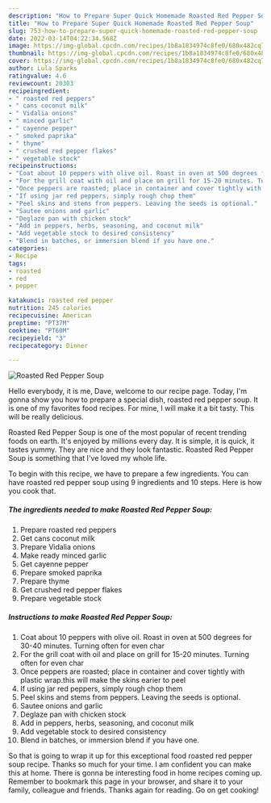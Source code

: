 ```yaml
---
description: "How to Prepare Super Quick Homemade Roasted Red Pepper Soup"
title: "How to Prepare Super Quick Homemade Roasted Red Pepper Soup"
slug: 753-how-to-prepare-super-quick-homemade-roasted-red-pepper-soup
date: 2022-03-14T04:22:34.568Z
image: https://img-global.cpcdn.com/recipes/1b8a1834974c8fe0/680x482cq70/roasted-red-pepper-soup-recipe-main-photo.jpg
thumbnail: https://img-global.cpcdn.com/recipes/1b8a1834974c8fe0/680x482cq70/roasted-red-pepper-soup-recipe-main-photo.jpg
cover: https://img-global.cpcdn.com/recipes/1b8a1834974c8fe0/680x482cq70/roasted-red-pepper-soup-recipe-main-photo.jpg
author: Lula Sparks
ratingvalue: 4.6
reviewcount: 20303
recipeingredient:
- " roasted red peppers"
- " cans coconut milk"
- " Vidalia onions"
- " minced garlic"
- " cayenne pepper"
- " smoked paprika"
- " thyme"
- " crushed red pepper flakes"
- " vegetable stock"
recipeinstructions:
- "Coat about 10 peppers with olive oil. Roast in oven at 500 degrees for 30-40 minutes. Turning often for even char"
- "For the grill coat with oil and place on grill for 15-20 minutes. Turning often for even char"
- "Once peppers are roasted; place in container and cover tightly with plastic wrap.this will make the skins earier to peel"
- "If using jar red peppers, simply rough chop them"
- "Peel skins and stems from peppers. Leaving the seeds is optional."
- "Sautee onions and garlic"
- "Deglaze pan with chicken stock"
- "Add in peppers, herbs, seasoning, and coconut milk"
- "Add vegetable stock to desired consistency"
- "Blend in batches, or immersion blend if you have one."
categories:
- Recipe
tags:
- roasted
- red
- pepper

katakunci: roasted red pepper 
nutrition: 245 calories
recipecuisine: American
preptime: "PT37M"
cooktime: "PT60M"
recipeyield: "3"
recipecategory: Dinner

---
```



![Roasted Red Pepper Soup](https://img-global.cpcdn.com/recipes/1b8a1834974c8fe0/680x482cq70/roasted-red-pepper-soup-recipe-main-photo.jpg)

Hello everybody, it is me, Dave, welcome to our recipe page. Today, I'm gonna show you how to prepare a special dish, roasted red pepper soup. It is one of my favorites food recipes. For mine, I will make it a bit tasty. This will be really delicious.

Roasted Red Pepper Soup is one of the most popular of recent trending foods on earth. It's enjoyed by millions every day. It is simple, it is quick, it tastes yummy. They are nice and they look fantastic. Roasted Red Pepper Soup is something that I've loved my whole life.




To begin with this recipe, we have to prepare a few ingredients. You can have roasted red pepper soup using 9 ingredients and 10 steps. Here is how you cook that.

<!--inarticleads1-->

##### The ingredients needed to make Roasted Red Pepper Soup:

1. Prepare  roasted red peppers
1. Get  cans coconut milk
1. Prepare  Vidalia onions
1. Make ready  minced garlic
1. Get  cayenne pepper
1. Prepare  smoked paprika
1. Prepare  thyme
1. Get  crushed red pepper flakes
1. Prepare  vegetable stock




<!--inarticleads2-->

##### Instructions to make Roasted Red Pepper Soup:

1. Coat about 10 peppers with olive oil. Roast in oven at 500 degrees for 30-40 minutes. Turning often for even char
1. For the grill coat with oil and place on grill for 15-20 minutes. Turning often for even char
1. Once peppers are roasted; place in container and cover tightly with plastic wrap.this will make the skins earier to peel
1. If using jar red peppers, simply rough chop them
1. Peel skins and stems from peppers. Leaving the seeds is optional.
1. Sautee onions and garlic
1. Deglaze pan with chicken stock
1. Add in peppers, herbs, seasoning, and coconut milk
1. Add vegetable stock to desired consistency
1. Blend in batches, or immersion blend if you have one.




So that is going to wrap it up for this exceptional food roasted red pepper soup recipe. Thanks so much for your time. I am confident you can make this at home. There is gonna be interesting food in home recipes coming up. Remember to bookmark this page in your browser, and share it to your family, colleague and friends. Thanks again for reading. Go on get cooking!
